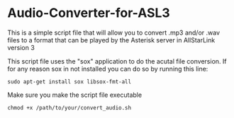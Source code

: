 # Audio-Converter-for-ASL3
This is a simple script file that will allow you to convert .mp3 and/or .wav files to a format that can be played by the Asterisk server in AllStarLink version 3

This  script file uses the "sox" application to do the acutal file conversion. If for any reason sox in not installed you can do so by running this line:
```
sudo apt-get install sox libsox-fmt-all
```
Make sure you make the script file executable
```
chmod +x /path/to/your/convert_audio.sh
```
